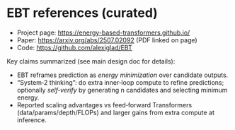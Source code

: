 # EBT references (curated)
- Project page: https://energy-based-transformers.github.io/
- Paper: https://arxiv.org/abs/2507.02092 (PDF linked on page)
- Code: https://github.com/alexiglad/EBT

Key claims summarized (see main design doc for details):
- EBT reframes prediction as *energy minimization* over candidate outputs.
- “System‑2 thinking”: do extra inner‑loop compute to refine predictions; optionally *self‑verify* by generating n candidates and selecting minimum energy.
- Reported scaling advantages vs feed‑forward Transformers (data/params/depth/FLOPs) and larger gains from extra compute at inference.

